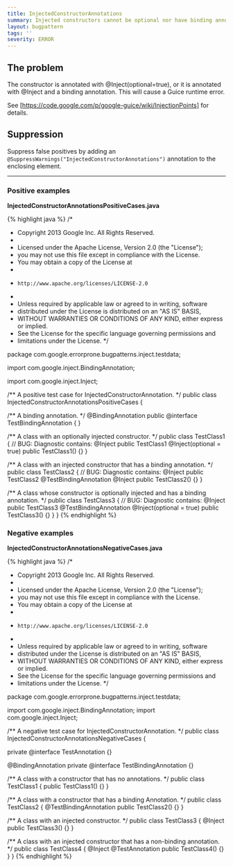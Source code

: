 ```yaml
---
title: InjectedConstructorAnnotations
summary: Injected constructors cannot be optional nor have binding annotations
layout: bugpattern
tags: ''
severity: ERROR
---
```


<!--
*** AUTO-GENERATED, DO NOT MODIFY ***
To make changes, edit the @BugPattern annotation or the explanation in docs/bugpattern.
-->

## The problem
The constructor is annotated with @Inject(optional=true), or it is annotated with @Inject and a binding annotation. This will cause a Guice runtime error.

See [https://code.google.com/p/google-guice/wiki/InjectionPoints] for details.

## Suppression
Suppress false positives by adding an `@SuppressWarnings("InjectedConstructorAnnotations")` annotation to the enclosing element.

----------

### Positive examples
__InjectedConstructorAnnotationsPositiveCases.java__

{% highlight java %}
/*
 * Copyright 2013 Google Inc. All Rights Reserved.
 *
 * Licensed under the Apache License, Version 2.0 (the "License");
 * you may not use this file except in compliance with the License.
 * You may obtain a copy of the License at
 *
 *     http://www.apache.org/licenses/LICENSE-2.0
 *
 * Unless required by applicable law or agreed to in writing, software
 * distributed under the License is distributed on an "AS IS" BASIS,
 * WITHOUT WARRANTIES OR CONDITIONS OF ANY KIND, either express or implied.
 * See the License for the specific language governing permissions and
 * limitations under the License.
 */

package com.google.errorprone.bugpatterns.inject.testdata;

import com.google.inject.BindingAnnotation;

import com.google.inject.Inject;

/** A positive test case for InjectedConstructorAnnotation. */
public class InjectedConstructorAnnotationsPositiveCases {

  /** A binding annotation. */
  @BindingAnnotation
  public @interface TestBindingAnnotation {
  }

  /** A class with an optionally injected constructor. */
  public class TestClass1 {
    // BUG: Diagnostic contains: @Inject public TestClass1
    @Inject(optional = true) public TestClass1() {}
  }

  /** A class with an injected constructor that has a binding annotation. */
  public class TestClass2 {
    // BUG: Diagnostic contains: @Inject public TestClass2
    @TestBindingAnnotation @Inject public TestClass2() {}
  }

  /** A class whose constructor is optionally injected and has a binding annotation. */
  public class TestClass3 {
    // BUG: Diagnostic contains: @Inject public TestClass3
    @TestBindingAnnotation @Inject(optional = true) public TestClass3() {}
  }
}
{% endhighlight %}

### Negative examples
__InjectedConstructorAnnotationsNegativeCases.java__

{% highlight java %}
/*
 * Copyright 2013 Google Inc. All Rights Reserved.
 *
 * Licensed under the Apache License, Version 2.0 (the "License");
 * you may not use this file except in compliance with the License.
 * You may obtain a copy of the License at
 *
 *     http://www.apache.org/licenses/LICENSE-2.0
 *
 * Unless required by applicable law or agreed to in writing, software
 * distributed under the License is distributed on an "AS IS" BASIS,
 * WITHOUT WARRANTIES OR CONDITIONS OF ANY KIND, either express or implied.
 * See the License for the specific language governing permissions and
 * limitations under the License.
 */

package com.google.errorprone.bugpatterns.inject.testdata;

import com.google.inject.BindingAnnotation;
import com.google.inject.Inject;

/** A negative test case for InjectedConstructorAnnotation. */
public class InjectedConstructorAnnotationsNegativeCases {

  private @interface TestAnnotation {}

  @BindingAnnotation
  private @interface TestBindingAnnotation {}

  /** A class with a constructor that has no annotations. */
  public class TestClass1 {
    public TestClass1() {}
  }

  /** A class with a constructor that has a binding Annotation. */
  public class TestClass2 {
    @TestBindingAnnotation
    public TestClass2() {}
  }

  /** A class with an injected constructor. */
  public class TestClass3 {
    @Inject
    public TestClass3() {}
  }

  /** A class with an injected constructor that has a non-binding annotation. */
  public class TestClass4 {
    @Inject
    @TestAnnotation
    public TestClass4() {}
  }
}
{% endhighlight %}

